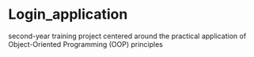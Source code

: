 # Login_application
second-year training project centered around the practical application of Object-Oriented Programming (OOP) principles
